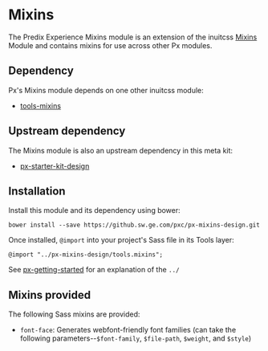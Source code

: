 # Mixins

The Predix Experience Mixins module is an extension of the inuitcss [Mixins](https://github.com/inuitcss/tools.mixins) Module and contains mixins for use across other Px modules.

## Dependency

Px's Mixins module depends on one other inuitcss module:

* [tools-mixins](https://github.com/inuitcss/tools.mixins)

## Upstream dependency

The Mixins module is also an upstream dependency in this meta kit:

* [px-starter-kit-design](https://github.sw.ge.com/pxc/px-starter-kit-design)

## Installation

Install this module and its dependency using bower:

    bower install --save https://github.sw.ge.com/pxc/px-mixins-design.git

Once installed, `@import` into your project's Sass file in its Tools layer:

    @import "../px-mixins-design/tools.mixins";

See [px-getting-started](https://github.sw.ge.com/pxc/px-getting-started#a-note-about-relative-import-paths) for an explanation of the `../`

## Mixins provided

The following Sass mixins are provided:

* `font-face`: Generates webfont-friendly font families (can take the following parameters--`$font-family`, `$file-path`, `$weight`, and `$style`)
